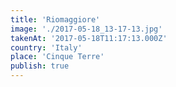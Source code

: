 ```yaml
---
title: 'Riomaggiore'
image: './2017-05-18_13-17-13.jpg'
takenAt: '2017-05-18T11:17:13.000Z'
country: 'Italy'
place: 'Cinque Terre'
publish: true
---
```


